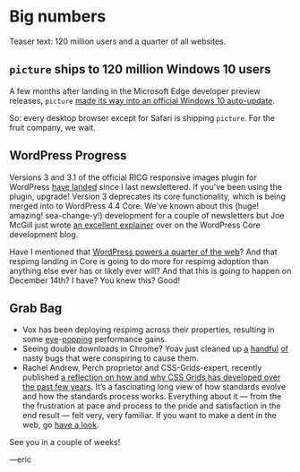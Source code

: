 # Big numbers

Teaser text: 120 million users and a quarter of all websites.

## `picture` ships to 120 million Windows 10 users

A few months after landing in the Microsoft Edge developer preview releases, `picture` [made its way into an official Windows 10 auto-update][picture-drop].

So: every desktop browser except for Safari is shipping `picture`. For the fruit company, we wait.

[picture-drop]: https://wpdev.uservoice.com/forums/257854-microsoft-edge-developer/suggestions/6261271-picture-element

## WordPress Progress

Versions 3 and 3.1 of the official RICG responsive images plugin for WordPress [have landed][ricg-wp] since I last newslettered. If you've been using the plugin, upgrade! Version 3 deprecates its core functionality, which is being merged into to WordPress 4.4 Core. We've known about this (huge! amazing! sea-change-y!) development for a couple of newsletters but Joe McGill just wrote [an excellent explainer][joe-post] over on the WordPress Core development blog.

Have I mentioned that [WordPress powers a quarter of the web][wp-quarter]? And that respimg landing in Core is going to do more for respimg adoption than anything else ever has or likely ever will? And that this is going to happen on December 14th? I have? You knew this? Good!

[ricg-wp]: https://wordpress.org/plugins/ricg-responsive-images/changelog/
[joe-post]: https://make.wordpress.org/core/2015/11/10/responsive-images-in-wordpress-4-4/
[wp-quarter]: http://ma.tt/2015/11/seventy-five-to-go/

## Grab Bag

- Vox has been deploying respimg across their properties, resulting in some [eye][sbnation]-[popping][verge] performance gains.
- Seeing double downloads in Chrome? Yoav just cleaned up [a][width-for-height] [handful][non-mobile] [of][cached] nasty bugs that were conspiring to cause them.
- Rachel Andrew, Perch proprietor and CSS-Grids-expert, recently published [a reflection on how and why CSS Grids has developed over the past few years][css-grid]. It’s a fascinating long view of how standards evolve and how the standards process works. Everything about it — from the the frustration at pace and process to the pride and satisfaction in the end result — felt very, very familiar. If you want to make a dent in the web, go [have a look][css-grid].

[sbnation]: https://twitter.com/okor/status/664901771811274753
[verge]: https://twitter.com/reckless/status/661666972388753408
[width-for-height]: https://code.google.com/p/chromium/issues/detail?id=526630
[non-mobile]: https://code.google.com/p/chromium/issues/detail?id=531820
[cached]: https://code.google.com/p/chromium/issues/detail?id=458100
[css-grid]: https://rachelandrew.co.uk/archives/2015/11/03/three-years-with-css-grid-layout/

See you in a couple of weeks!

—eric
